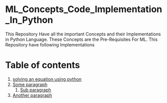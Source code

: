 # ML_Concepts_Code_Implementation_In_Python
This Repository Have all the important Concepts and their Implementations in Python Language. These Concepts are the Pre-Requisites For ML.
This Repository have following Implementations

# Table of contents
1. [solving an equation using python](#https://github.com/skurnapally/ML_Concepts_Code_Implementation_In_Python)
2. [Some paragraph](#paragraph1)
    1. [Sub paragraph](#subparagraph1)
3. [Another paragraph](#paragraph2)